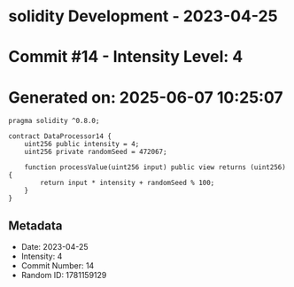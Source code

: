 ﻿# solidity Development - 2023-04-25
# Commit #14 - Intensity Level: 4
# Generated on: 2025-06-07 10:25:07
```solidity
pragma solidity ^0.8.0;

contract DataProcessor14 {
    uint256 public intensity = 4;
    uint256 private randomSeed = 472067;

    function processValue(uint256 input) public view returns (uint256) {
        return input * intensity + randomSeed % 100;
    }
}
```
## Metadata
- Date: 2023-04-25
- Intensity: 4
- Commit Number: 14
- Random ID: 1781159129
